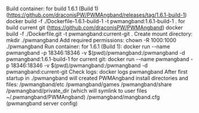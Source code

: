 
Build container:
  for build 1.6.1 (Build 1) (https://github.com/draconisPW/PWMAngband/releases/tag/1.6.1-build-1)
    docker build -f ./Dockerfile-1.6.1-build-1 -t pwmangband:1.6.1-build-1 .
  for build current git (https://github.com/draconisPW/PWMAngband)
    docker build -f ./Dockerfile.git -t pwmangband:current-git .
Create mount directory:
  mkdir ./pwmangband
Add required permissions:
  chown -R 1000:1000 ./pwmangband
Run container:
  for 1.6.1 (Build 1):
    docker run --name pwmangband -p 18346:18346 -v $(pwd)/pwmangband:/pwmangband -d pwmangband:1.6.1-build-1
  for current git:
    docker run --name pwmangband -p 18346:18346 -v $(pwd)/pwmangband:/pwmangband -d pwmangband:current-git
Check logs:
  docker logs pwmangband
After first startup in ./pwmangband will created PWMAngband install directories and files:
  /pwmangband/etc
  /pwmangband/games
  /pwmangband/share
  /pwmangband/private_dir (which will symlink to user files ~/.pwmangband/PWMAngband)
  /pwmangband/mangband.cfg (pwmangband server config)
